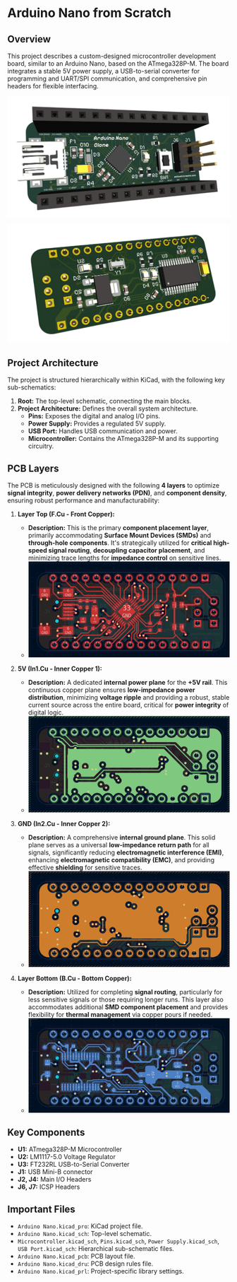 # Arduino Nano from Scratch

## Overview

This project describes a custom-designed microcontroller development board, similar to an Arduino Nano, based on the ATmega328P-M. The board integrates a stable 5V power supply, a USB-to-serial converter for programming and UART/SPI communication, and comprehensive pin headers for flexible interfacing.

<p align="center">
    <img src="Images/Front.png" width="700" alt="Front view of the PCB">
</p>
<p align="center">
    <img src="Images/Back.png" width="700" alt="Back view of the PCB">
</p>


## Project Architecture

The project is structured hierarchically within KiCad, with the following key sub-schematics:

1.  **Root:** The top-level schematic, connecting the main blocks.
2.  **Project Architecture:** Defines the overall system architecture.
    * **Pins:** Exposes the digital and analog I/O pins.
    * **Power Supply:** Provides a regulated 5V supply.
    * **USB Port:** Handles USB communication and power.
    * **Microcontroller:** Contains the ATmega328P-M and its supporting circuitry.

## PCB Layers

The PCB is meticulously designed with the following **4 layers** to optimize **signal integrity**, **power delivery networks (PDN)**, and **component density**, ensuring robust performance and manufacturability:

1.  **Layer Top (F.Cu - Front Copper):**
    * **Description:** This is the primary **component placement layer**, primarily accommodating **Surface Mount Devices (SMDs)** and **through-hole components**. It's strategically utilized for **critical high-speed signal routing**, **decoupling capacitor placement**, and minimizing trace lengths for **impedance control** on sensitive lines.
    * ![Top Layer View](Images/Layer1.png "View of the PCB's top copper layer, showing components and primary routing.")

2.  **5V (In1.Cu - Inner Copper 1):**
    * **Description:** A dedicated **internal power plane** for the **+5V rail**. This continuous copper plane ensures **low-impedance power distribution**, minimizing **voltage ripple** and providing a robust, stable current source across the entire board, critical for **power integrity** of digital logic.
    * ![5V Power Layer View](Images/Layer2.png "Dedicated internal layer for stable 5V power delivery network.")

3.  **GND (In2.Cu - Inner Copper 2):**
    * **Description:** A comprehensive **internal ground plane**. This solid plane serves as a universal **low-impedance return path** for all signals, significantly reducing **electromagnetic interference (EMI)**, enhancing **electromagnetic compatibility (EMC)**, and providing effective **shielding** for sensitive traces.
    * ![Ground Plane View](Images/Layer3.png "Dedicated internal layer serving as a robust ground reference and EMI shield.")

4.  **Layer Bottom (B.Cu - Bottom Copper):**
    * **Description:** Utilized for completing **signal routing**, particularly for less sensitive signals or those requiring longer runs. This layer also accommodates additional **SMD component placement** and provides flexibility for **thermal management** via copper pours if needed.
    * ![Bottom Layer View](Images/Layer4.png "View of the PCB's bottom copper layer, showing secondary routing and component placement.")

## Key Components

* **U1:** ATmega328P-M Microcontroller
* **U2:** LM1117-5.0 Voltage Regulator
* **U3:** FT232RL USB-to-Serial Converter
* **J1:** USB Mini-B connector
* **J2, J4:** Main I/O Headers
* **J6, J7:** ICSP Headers

## Important Files

* `Arduino Nano.kicad_pro`: KiCad project file.
* `Arduino Nano.kicad_sch`: Top-level schematic.
* `Microcontroller.kicad_sch`, `Pins.kicad_sch`, `Power Supply.kicad_sch`, `USB Port.kicad_sch`: Hierarchical sub-schematic files.
* `Arduino Nano.kicad_pcb`: PCB layout file.
* `Arduino Nano.kicad_dru`: PCB design rules file.
* `Arduino Nano.kicad_prl`: Project-specific library settings.
